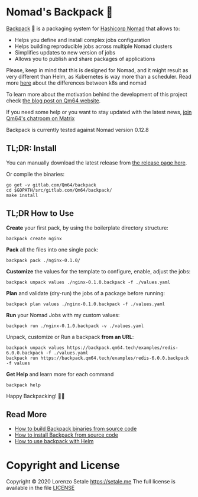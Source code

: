 # Nomad's Backpack 🎒

[Backpack](https://backpack.qm64.tech) 🎒 is a packaging system for
[Hashicorp Nomad](https://www.nomadproject.io) that allows to:

* Helps you define and install complex jobs configuration
* Helps building reproducible jobs across multiple Nomad clusters
* Simplifies updates to new version of jobs
* Allows you to publish and share packages of applications

Please, keep in mind that this is designed for Nomad, and it might result as
very different than Helm, as Kubernetes is way more than a scheduler.
Read more [here](https://www.nomadproject.io/intro/vs/kubernetes.html) about
the differences between k8s and nomad

To learn more about the motivation behind the development of this project
check [the blog post on Qm64 website](https://qm64.tech/posts/202011-hashicorp-nomad-backpack/).

If you need some help or you want to stay updated with the latest news,
[join Qm64's chatroom on Matrix](https://matrix.to/#/#qm64:matrix.org?via=matrix.org)

Backpack is currently tested against Nomad version 0.12.8

## TL;DR: Install
You can manually download the latest release from 
[the release page here](https://gitlab.com/Qm64/backpack/-/releases).

Or compile the binaries:
```shell
go get -v gitlab.com/Qm64/backpack
cd $GOPATH/src/gitlab.com/Qm64/backpack/
make install
```

## TL;DR How to Use
**Create** your first pack, by using the boilerplate directory structure:

```shell
backpack create nginx
```

**Pack** all the files into one single pack:
```shell
backpack pack ./nginx-0.1.0/
```

**Customize** the values for the template to configure, enable, adjust the jobs:
```shell
backpack unpack values ./nginx-0.1.0.backpack -f ./values.yaml
```

**Plan** and validate (dry-run) the jobs of a package before running:
```shell
backpack plan values ./nginx-0.1.0.backpack -f ./values.yaml
```

**Run** your Nomad Jobs with my custom values:
```shell
backpack run ./nginx-0.1.0.backpack -v ./values.yaml
```

Unpack, customize or Run a backpack **from an URL**:
```shell
backpack unpack values https://backpack.qm64.tech/examples/redis-6.0.0.backpack -f ./values.yaml
backpack run https://backpack.qm64.tech/examples/redis-6.0.0.backpack -f values
```

**Get Help** and learn more for each command
```shell
backpack help
```

Happy Backpacking! 🎒😀 

## Read More

* [How to build Backpack binaries from source code](docs/build.md)
* [How to install Backpack from source code](docs/build.md#installing)
* [How to use backpack with Helm](docs/usage.md)

# Copyright and License

Copyright © 2020 Lorenzo Setale https://setale.me
The full license is available in the file [LICENSE](LICENSE)
